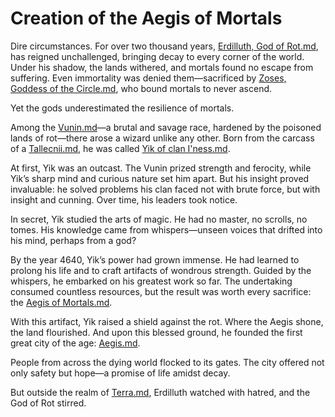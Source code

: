 # Creation of the Aegis of Mortals

Dire circumstances. For over two thousand years, [Erdilluth, God of Rot.md](../Gods/Fallen%20Gods/Erdilluth%2C%20God%20of%20Rot.md), has reigned unchallenged, bringing decay to every corner of the world. Under his shadow, the lands withered, and mortals found no escape from suffering. Even immortality was denied them—sacrificed by [Zoses, Goddess of the Circle.md](../Gods/Fallen%20Gods/Zoses%2C%20Goddess%20of%20the%20Circle.md), who bound mortals to never ascend.

Yet the gods underestimated the resilience of mortals.

Among the [Vunin.md](../Playable%20Races/Vunin.md)—a brutal and savage race, hardened by the poisoned lands of rot—there arose a wizard unlike any other. Born from the carcass of a [Tallecnii.md](../Monsters/Tallecnii.md), he was called [Yik of clan I'ness.md](../Characters%20of%20Interest/Yik%20of%20clan%20I%27ness.md).

At first, Yik was an outcast. The Vunin prized strength and ferocity, while Yik’s sharp mind and curious nature set him apart. But his insight proved invaluable: he solved problems his clan faced not with brute force, but with insight and cunning. Over time, his leaders took notice.

In secret, Yik studied the arts of magic. He had no master, no scrolls, no tomes. His knowledge came from whispers—unseen voices that drifted into his mind, perhaps from a god?

By the year 4640, Yik’s power had grown immense. He had learned to prolong his life and to craft artifacts of wondrous strength. Guided by the whispers, he embarked on his greatest work so far. The undertaking consumed countless resources, but the result was worth every sacrifice: the [Aegis of Mortals.md](../Concepts/Aegis%20of%20Mortals.md).

With this artifact, Yik raised a shield against the rot. Where the Aegis shone, the land flourished. And upon this blessed ground, he founded the first great city of the age: [Aegis.md](../Places%20of%20Interest/Aegis.md).

People from across the dying world flocked to its gates. The city offered not only safety but hope—a promise of life amidst decay.

But outside the realm of [Terra.md](../Realms/Terra.md), Erdilluth watched with hatred, and the God of Rot stirred.